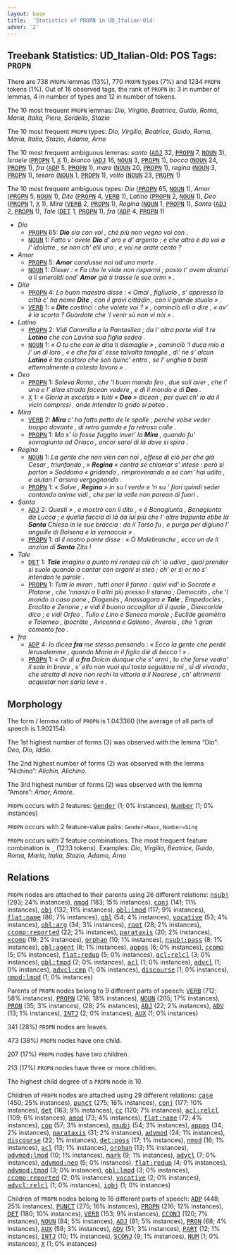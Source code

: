 ```yaml
---
layout: base
title:  'Statistics of PROPN in UD_Italian-Old'
udver: '2'
---
```


## Treebank Statistics: UD_Italian-Old: POS Tags: `PROPN`

There are 738 `PROPN` lemmas (13%), 770 `PROPN` types (7%) and 1234 `PROPN` tokens (1%).
Out of 16 observed tags, the rank of `PROPN` is: 3 in number of lemmas, 4 in number of types and 12 in number of tokens.

The 10 most frequent `PROPN` lemmas: <em>Dio, Virgilio, Beatrice, Guido, Roma, Maria, Italia, Piero, Sordello, Stazio</em>

The 10 most frequent `PROPN` types:  <em>Dio, Virgilio, Beatrice, Guido, Roma, Maria, Italia, Stazio, Adamo, Arno</em>

The 10 most frequent ambiguous lemmas: <em>santo</em> (<tt><a href="it_old-pos-ADJ.html">ADJ</a></tt> 32, <tt><a href="it_old-pos-PROPN.html">PROPN</a></tt> 7, <tt><a href="it_old-pos-NOUN.html">NOUN</a></tt> 3), <em>Israele</em> (<tt><a href="it_old-pos-PROPN.html">PROPN</a></tt> 1, <tt><a href="it_old-pos-X.html">X</a></tt> 1), <em>bianco</em> (<tt><a href="it_old-pos-ADJ.html">ADJ</a></tt> 16, <tt><a href="it_old-pos-NOUN.html">NOUN</a></tt> 3, <tt><a href="it_old-pos-PROPN.html">PROPN</a></tt> 1), <em>bocca</em> (<tt><a href="it_old-pos-NOUN.html">NOUN</a></tt> 24, <tt><a href="it_old-pos-PROPN.html">PROPN</a></tt> 1), <em>fra</em> (<tt><a href="it_old-pos-ADP.html">ADP</a></tt> 5, <tt><a href="it_old-pos-PROPN.html">PROPN</a></tt> 1), <em>mare</em> (<tt><a href="it_old-pos-NOUN.html">NOUN</a></tt> 20, <tt><a href="it_old-pos-PROPN.html">PROPN</a></tt> 1), <em>regina</em> (<tt><a href="it_old-pos-NOUN.html">NOUN</a></tt> 3, <tt><a href="it_old-pos-PROPN.html">PROPN</a></tt> 1), <em>tesoro</em> (<tt><a href="it_old-pos-NOUN.html">NOUN</a></tt> 1, <tt><a href="it_old-pos-PROPN.html">PROPN</a></tt> 1), <em>volto</em> (<tt><a href="it_old-pos-NOUN.html">NOUN</a></tt> 23, <tt><a href="it_old-pos-PROPN.html">PROPN</a></tt> 1)

The 10 most frequent ambiguous types:  <em>Dio</em> (<tt><a href="it_old-pos-PROPN.html">PROPN</a></tt> 65, <tt><a href="it_old-pos-NOUN.html">NOUN</a></tt> 1), <em>Amor</em> (<tt><a href="it_old-pos-PROPN.html">PROPN</a></tt> 5, <tt><a href="it_old-pos-NOUN.html">NOUN</a></tt> 1), <em>Dite</em> (<tt><a href="it_old-pos-PROPN.html">PROPN</a></tt> 4, <tt><a href="it_old-pos-VERB.html">VERB</a></tt> 1), <em>Latino</em> (<tt><a href="it_old-pos-PROPN.html">PROPN</a></tt> 2, <tt><a href="it_old-pos-NOUN.html">NOUN</a></tt> 1), <em>Deo</em> (<tt><a href="it_old-pos-PROPN.html">PROPN</a></tt> 1, <tt><a href="it_old-pos-X.html">X</a></tt> 1), <em>Mira</em> (<tt><a href="it_old-pos-VERB.html">VERB</a></tt> 2, <tt><a href="it_old-pos-PROPN.html">PROPN</a></tt> 1), <em>Regina</em> (<tt><a href="it_old-pos-NOUN.html">NOUN</a></tt> 1, <tt><a href="it_old-pos-PROPN.html">PROPN</a></tt> 1), <em>Santa</em> (<tt><a href="it_old-pos-ADJ.html">ADJ</a></tt> 2, <tt><a href="it_old-pos-PROPN.html">PROPN</a></tt> 1), <em>Tale</em> (<tt><a href="it_old-pos-DET.html">DET</a></tt> 1, <tt><a href="it_old-pos-PROPN.html">PROPN</a></tt> 1), <em>fra</em> (<tt><a href="it_old-pos-ADP.html">ADP</a></tt> 4, <tt><a href="it_old-pos-PROPN.html">PROPN</a></tt> 1)


* <em>Dio</em>
  * <tt><a href="it_old-pos-PROPN.html">PROPN</a></tt> 65: <em><b>Dio</b> sia con voi , ché più non vegno voi con .</em>
  * <tt><a href="it_old-pos-NOUN.html">NOUN</a></tt> 1: <em>Fatto v' avete <b>Dio</b> d' oro e d' argento ; e che altro è da voi a l' idolatre , se non ch' elli uno , e voi ne orate cento ?</em>
* <em>Amor</em>
  * <tt><a href="it_old-pos-PROPN.html">PROPN</a></tt> 5: <em><b>Amor</b> condusse noi ad una morte .</em>
  * <tt><a href="it_old-pos-NOUN.html">NOUN</a></tt> 1: <em>Disser : « Fa che le viste non risparmi ; posto t' avem dinanzi a li smeraldi ond' <b>Amor</b> già ti trasse le sue armi » .</em>
* <em>Dite</em>
  * <tt><a href="it_old-pos-PROPN.html">PROPN</a></tt> 4: <em>Lo buon maestro disse : « Omai , figliuolo , s' appressa la città c' ha nome <b>Dite</b> , con il gravi cittadin , con il grande stuolo » .</em>
  * <tt><a href="it_old-pos-VERB.html">VERB</a></tt> 1: <em>« <b>Dite</b> costinci : che volete voi ? » , cominciò elli a dire , « ov' è la scorta ? Guardate che 'l venir sù non vi nòi » .</em>
* <em>Latino</em>
  * <tt><a href="it_old-pos-PROPN.html">PROPN</a></tt> 2: <em>Vidi Cammilla e la Pantasilea ; da l' altra parte vidi 'l re <b>Latino</b> che con Lavina sua figlia sedea .</em>
  * <tt><a href="it_old-pos-NOUN.html">NOUN</a></tt> 1: <em>« O tu che con le dita ti dismaglie » , cominciò 'l duca mio a l' un di loro , « e che fai d' esse talvolta tanaglie , di' ne s' alcun <b>Latino</b> è tra costoro che son quinc' entro , se l' unghia ti basti etternalmente a cotesto lavoro » .</em>
* <em>Deo</em>
  * <tt><a href="it_old-pos-PROPN.html">PROPN</a></tt> 1: <em>Soleva Roma , che 'l buon mondo feo , due soli aver , che l' una e l' altra strada facean vedere , e di il mondo e di <b>Deo</b> .</em>
  * <tt><a href="it_old-pos-X.html">X</a></tt> 1: <em>« Gloria in excelsis » tutti « <b>Deo</b> » dicean , per quel ch' io da il vicin compresi , onde intender lo grido si poteo .</em>
* <em>Mira</em>
  * <tt><a href="it_old-pos-VERB.html">VERB</a></tt> 2: <em><b>Mira</b> c' ha fatto petto de le spalle ; perché volse veder troppo davante , di retro guarda e fa retroso calle .</em>
  * <tt><a href="it_old-pos-PROPN.html">PROPN</a></tt> 1: <em>Ma s' io fosse fuggito inver' la <b>Mira</b> , quando fu' sovragiunto ad Oriaco , ancor sarei di là dove si spira .</em>
* <em>Regina</em>
  * <tt><a href="it_old-pos-NOUN.html">NOUN</a></tt> 1: <em>La gente che non vien con noi , offese di ciò per che già Cesar , triunfando , » <b>Regina</b> « contra sé chiamar s' intese : però si parton » Soddoma « gridando , rimproverando a sé com' hai udito , e aiutan l' arsura vergognando .</em>
  * <tt><a href="it_old-pos-PROPN.html">PROPN</a></tt> 1: <em>« Salve , <b>Regina</b> » in su l verde e 'n su ' fiori quindi seder cantando anime vidi , che per la valle non parean di fuori .</em>
* <em>Santa</em>
  * <tt><a href="it_old-pos-ADJ.html">ADJ</a></tt> 2: <em>Questi » , e mostrò con il dito , « è Bonagiunta , Bonagiunta da Lucca ; e quella faccia di là da lui più che l' altre trapunta ebbe la <b>Santa</b> Chiesa in le sue braccia : da il Torso fu , e purga per digiuno l' anguille di Bolsena e la vernaccia » .</em>
  * <tt><a href="it_old-pos-PROPN.html">PROPN</a></tt> 1: <em>di il nostro ponte disse : « O Malebranche , ecco un de li anzian di <b>Santa</b> Zita !</em>
* <em>Tale</em>
  * <tt><a href="it_old-pos-DET.html">DET</a></tt> 1: <em><b>Tale</b> imagine a punto mi rendea ciò ch' io udiva , qual prender si suole quando a cantar con organi si stea ; ch' or sì or no s' intendon le parole .</em>
  * <tt><a href="it_old-pos-PROPN.html">PROPN</a></tt> 1: <em>Tutti lo miran , tutti onor li fanno : quivi vid' io Socrate e Platone , che 'nnanzi a li altri più presso li stanno ; Democrito , che 'l mondo a caso pone , Diogenès , Anassagora e <b>Tale</b> , Empedoclès , Eraclito e Zenone ; e vidi il buono accoglitor di il quale , Diascoride dico ; e vidi Orfeo , Tulio e Lino e Seneca morale ; Euclide geomètra e Tolomeo , Ipocràte , Avicenna e Galieno , Averoìs , che 'l gran comento feo .</em>
* <em>fra</em>
  * <tt><a href="it_old-pos-ADP.html">ADP</a></tt> 4: <em>Io dicea <b>fra</b> me stesso pensando : « Ecco la gente che perdé Ierusalemme , quando Maria in il figlio diè di becco ! » .</em>
  * <tt><a href="it_old-pos-PROPN.html">PROPN</a></tt> 1: <em>« Or dì a <b>fra</b> Dolcin dunque che s' armi , tu che forse vedra' il sole in breve , s' ello non vuol qui tosto seguitare mi , sì di vivanda , che stretta di neve non rechi la vittoria a il Noarese , ch' altrimenti acquistar non saria leve » .</em>

## Morphology

The form / lemma ratio of `PROPN` is 1.043360 (the average of all parts of speech is 1.902154).

The 1st highest number of forms (3) was observed with the lemma “Dio”: <em>Deo, Dio, Iddio</em>.

The 2nd highest number of forms (2) was observed with the lemma “Alichino”: <em>Alichin, Alichino</em>.

The 3rd highest number of forms (2) was observed with the lemma “Amore”: <em>Amor, Amore</em>.

`PROPN` occurs with 2 features: <tt><a href="it_old-feat-Gender.html">Gender</a></tt> (1; 0% instances), <tt><a href="it_old-feat-Number.html">Number</a></tt> (1; 0% instances)

`PROPN` occurs with 2 feature-value pairs: `Gender=Masc`, `Number=Sing`

`PROPN` occurs with 2 feature combinations.
The most frequent feature combination is `_` (1233 tokens).
Examples: <em>Dio, Virgilio, Beatrice, Guido, Roma, Maria, Italia, Stazio, Adamo, Arno</em>


## Relations

`PROPN` nodes are attached to their parents using 26 different relations: <tt><a href="it_old-dep-nsubj.html">nsubj</a></tt> (293; 24% instances), <tt><a href="it_old-dep-nmod.html">nmod</a></tt> (183; 15% instances), <tt><a href="it_old-dep-conj.html">conj</a></tt> (141; 11% instances), <tt><a href="it_old-dep-obj.html">obj</a></tt> (132; 11% instances), <tt><a href="it_old-dep-obl-lmod.html">obl:lmod</a></tt> (117; 9% instances), <tt><a href="it_old-dep-flat-name.html">flat:name</a></tt> (86; 7% instances), <tt><a href="it_old-dep-obl.html">obl</a></tt> (54; 4% instances), <tt><a href="it_old-dep-vocative.html">vocative</a></tt> (53; 4% instances), <tt><a href="it_old-dep-obl-arg.html">obl:arg</a></tt> (34; 3% instances), <tt><a href="it_old-dep-root.html">root</a></tt> (28; 2% instances), <tt><a href="it_old-dep-ccomp-reported.html">ccomp:reported</a></tt> (22; 2% instances), <tt><a href="it_old-dep-parataxis.html">parataxis</a></tt> (20; 2% instances), <tt><a href="it_old-dep-xcomp.html">xcomp</a></tt> (19; 2% instances), <tt><a href="it_old-dep-orphan.html">orphan</a></tt> (10; 1% instances), <tt><a href="it_old-dep-nsubj-pass.html">nsubj:pass</a></tt> (8; 1% instances), <tt><a href="it_old-dep-obl-agent.html">obl:agent</a></tt> (8; 1% instances), <tt><a href="it_old-dep-appos.html">appos</a></tt> (6; 0% instances), <tt><a href="it_old-dep-ccomp.html">ccomp</a></tt> (5; 0% instances), <tt><a href="it_old-dep-flat-redup.html">flat:redup</a></tt> (5; 0% instances), <tt><a href="it_old-dep-acl-relcl.html">acl:relcl</a></tt> (3; 0% instances), <tt><a href="it_old-dep-obl-tmod.html">obl:tmod</a></tt> (2; 0% instances), <tt><a href="it_old-dep-acl.html">acl</a></tt> (1; 0% instances), <tt><a href="it_old-dep-advcl.html">advcl</a></tt> (1; 0% instances), <tt><a href="it_old-dep-advcl-cmp.html">advcl:cmp</a></tt> (1; 0% instances), <tt><a href="it_old-dep-discourse.html">discourse</a></tt> (1; 0% instances), <tt><a href="it_old-dep-nmod-lmod.html">nmod:lmod</a></tt> (1; 0% instances)

Parents of `PROPN` nodes belong to 9 different parts of speech: <tt><a href="it_old-pos-VERB.html">VERB</a></tt> (712; 58% instances), <tt><a href="it_old-pos-PROPN.html">PROPN</a></tt> (216; 18% instances), <tt><a href="it_old-pos-NOUN.html">NOUN</a></tt> (205; 17% instances), <tt><a href="it_old-pos-PRON.html">PRON</a></tt> (35; 3% instances),  (28; 2% instances), <tt><a href="it_old-pos-ADJ.html">ADJ</a></tt> (22; 2% instances), <tt><a href="it_old-pos-ADV.html">ADV</a></tt> (13; 1% instances), <tt><a href="it_old-pos-INTJ.html">INTJ</a></tt> (2; 0% instances), <tt><a href="it_old-pos-AUX.html">AUX</a></tt> (1; 0% instances)

341 (28%) `PROPN` nodes are leaves.

473 (38%) `PROPN` nodes have one child.

207 (17%) `PROPN` nodes have two children.

213 (17%) `PROPN` nodes have three or more children.

The highest child degree of a `PROPN` node is 10.

Children of `PROPN` nodes are attached using 29 different relations: <tt><a href="it_old-dep-case.html">case</a></tt> (450; 25% instances), <tt><a href="it_old-dep-punct.html">punct</a></tt> (275; 16% instances), <tt><a href="it_old-dep-conj.html">conj</a></tt> (177; 10% instances), <tt><a href="it_old-dep-det.html">det</a></tt> (163; 9% instances), <tt><a href="it_old-dep-cc.html">cc</a></tt> (120; 7% instances), <tt><a href="it_old-dep-acl-relcl.html">acl:relcl</a></tt> (109; 6% instances), <tt><a href="it_old-dep-amod.html">amod</a></tt> (73; 4% instances), <tt><a href="it_old-dep-flat-name.html">flat:name</a></tt> (72; 4% instances), <tt><a href="it_old-dep-cop.html">cop</a></tt> (57; 3% instances), <tt><a href="it_old-dep-nsubj.html">nsubj</a></tt> (54; 3% instances), <tt><a href="it_old-dep-appos.html">appos</a></tt> (34; 2% instances), <tt><a href="it_old-dep-parataxis.html">parataxis</a></tt> (31; 2% instances), <tt><a href="it_old-dep-advmod.html">advmod</a></tt> (24; 1% instances), <tt><a href="it_old-dep-discourse.html">discourse</a></tt> (22; 1% instances), <tt><a href="it_old-dep-det-poss.html">det:poss</a></tt> (17; 1% instances), <tt><a href="it_old-dep-nmod.html">nmod</a></tt> (16; 1% instances), <tt><a href="it_old-dep-acl.html">acl</a></tt> (13; 1% instances), <tt><a href="it_old-dep-orphan.html">orphan</a></tt> (13; 1% instances), <tt><a href="it_old-dep-advmod-lmod.html">advmod:lmod</a></tt> (10; 1% instances), <tt><a href="it_old-dep-mark.html">mark</a></tt> (9; 1% instances), <tt><a href="it_old-dep-advcl.html">advcl</a></tt> (7; 0% instances), <tt><a href="it_old-dep-advmod-neg.html">advmod:neg</a></tt> (5; 0% instances), <tt><a href="it_old-dep-flat-redup.html">flat:redup</a></tt> (4; 0% instances), <tt><a href="it_old-dep-advmod-tmod.html">advmod:tmod</a></tt> (3; 0% instances), <tt><a href="it_old-dep-obl-lmod.html">obl:lmod</a></tt> (3; 0% instances), <tt><a href="it_old-dep-ccomp-reported.html">ccomp:reported</a></tt> (2; 0% instances), <tt><a href="it_old-dep-vocative.html">vocative</a></tt> (2; 0% instances), <tt><a href="it_old-dep-advcl-relcl.html">advcl:relcl</a></tt> (1; 0% instances), <tt><a href="it_old-dep-iobj.html">iobj</a></tt> (1; 0% instances)

Children of `PROPN` nodes belong to 16 different parts of speech: <tt><a href="it_old-pos-ADP.html">ADP</a></tt> (448; 25% instances), <tt><a href="it_old-pos-PUNCT.html">PUNCT</a></tt> (275; 16% instances), <tt><a href="it_old-pos-PROPN.html">PROPN</a></tt> (216; 12% instances), <tt><a href="it_old-pos-DET.html">DET</a></tt> (180; 10% instances), <tt><a href="it_old-pos-VERB.html">VERB</a></tt> (153; 9% instances), <tt><a href="it_old-pos-CCONJ.html">CCONJ</a></tt> (120; 7% instances), <tt><a href="it_old-pos-NOUN.html">NOUN</a></tt> (84; 5% instances), <tt><a href="it_old-pos-ADJ.html">ADJ</a></tt> (81; 5% instances), <tt><a href="it_old-pos-PRON.html">PRON</a></tt> (68; 4% instances), <tt><a href="it_old-pos-AUX.html">AUX</a></tt> (58; 3% instances), <tt><a href="it_old-pos-ADV.html">ADV</a></tt> (51; 3% instances), <tt><a href="it_old-pos-PART.html">PART</a></tt> (12; 1% instances), <tt><a href="it_old-pos-INTJ.html">INTJ</a></tt> (10; 1% instances), <tt><a href="it_old-pos-SCONJ.html">SCONJ</a></tt> (9; 1% instances), <tt><a href="it_old-pos-NUM.html">NUM</a></tt> (1; 0% instances), <tt><a href="it_old-pos-X.html">X</a></tt> (1; 0% instances)


